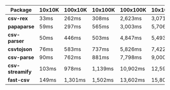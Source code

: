 | Package | 10x10K | 100x10K | 10x100K | 100x100K | 10x1000K 
|---------|---|---|---|---|---
| **csv-rex** | 33ms | 262ms | 308ms | 2,623ms | 3,071ms 
| **papaparse** | 59ms | 297ms | 565ms | 3,003ms | 5,706ms 
| **csv-parser** | 50ms | 446ms | 503ms | 4,847ms | 5,493ms 
| **csvtojson** | 76ms | 583ms | 737ms | 5,826ms | 7,422ms 
| **csv-parse** | 90ms | 762ms | 881ms | 7,798ms | 9,000ms 
| **csv-streamify** | 103ms | 978ms | 1,139ms | 10,902ms | 12,596ms 
| **fast-csv** | 149ms | 1,301ms | 1,502ms | 13,602ms | 15,802ms 
